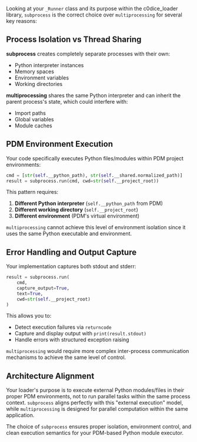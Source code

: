 Looking at your `_Runner` class and its purpose within the c0dice_loader library, `subprocess` is the correct choice over `multiprocessing` for several key reasons:

## Process Isolation vs Thread Sharing

**subprocess** creates completely separate processes with their own:
- Python interpreter instances
- Memory spaces
- Environment variables
- Working directories

**multiprocessing** shares the same Python interpreter and can inherit the parent process's state, which could interfere with:
- Import paths
- Global variables
- Module caches

## PDM Environment Execution

Your code specifically executes Python files/modules within PDM project environments:

````python
cmd = [str(self.__python_path), str(self.__shared.normalized_path)]
result = subprocess.run(cmd, cwd=str(self.__project_root))
````

This pattern requires:
1. **Different Python interpreter** (`self.__python_path` from PDM)
2. **Different working directory** (`self.__project_root`)
3. **Different environment** (PDM's virtual environment)

`multiprocessing` cannot achieve this level of environment isolation since it uses the same Python executable and environment.

## Error Handling and Output Capture

Your implementation captures both stdout and stderr:

````python
result = subprocess.run(
    cmd,
    capture_output=True,
    text=True,
    cwd=str(self.__project_root)
)
````

This allows you to:
- Detect execution failures via `returncode`
- Capture and display output with `print(result.stdout)`
- Handle errors with structured exception raising

`multiprocessing` would require more complex inter-process communication mechanisms to achieve the same level of control.

## Architecture Alignment

Your loader's purpose is to execute external Python modules/files in their proper PDM environments, not to run parallel tasks within the same process context. `subprocess` aligns perfectly with this "external execution" model, while `multiprocessing` is designed for parallel computation within the same application.

The choice of `subprocess` ensures proper isolation, environment control, and clean execution semantics for your PDM-based Python module executor.
